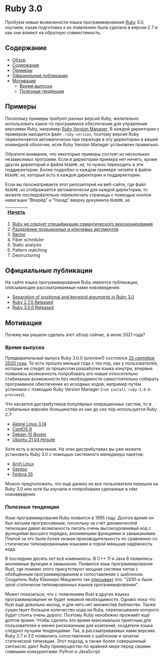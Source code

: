 Ruby 3.0
========

Пробуем новые возможности языка программирования
[Ruby](https://www.ruby-lang.org) 3.0, изучаем, какая подготовка к их появлению
была сделана в версии 2.7 и как они влияют на обратную совместимость.



Содержание
----------

* [Обзор](#ruby-30)
* [Содержание](#содержание)
* [Примеры](#примеры)
* [Официальные публикации](#официальные-публикации)
* [Мотивация](#мотивация)
  * [Время выпуска](#время-выпуска)
  * [Полезные тенденции](#полезные-тенденции)



Примеры
-------

Поскольку примеры требуют разных версий Ruby, желательно использовать какое-то
программное обеспечение для управления версиями Ruby, например
[Ruby Version Manager](https://rvm.io). В каждой директории с примером находится
файл `.ruby-version`, поэтому версия Ruby переключается автоматически при
переходе в эту директорию в вашей командной оболочке, если Ruby Version Manager
установлен правильно.

Обратите внимание, что некоторые примеры состоят из нескольких независимых
программ. Если в директории примера нет ничего, кроме других директорий и файла
`README.md`, то нужно переходить в эти поддиректории. Более подробно о каждом
примере читайте в файле `README.md`, который есть в каждой директории и
поддиректории.

Если вы просматриваете этот репозиторий на веб-сайте, где файл `README.md`
отображается автоматически для каждой директории, то можете последовательно
переключать страницы с помощью кнопок навигации "Вперёд" и "Назад" вверху
документа `README.md`.

| [Начать](/1-ruby-does-not-follow-semver) |
|:----------------------------------------:|

1. [Ruby не следует спецификации семантического версионирования](/1-ruby-does-not-follow-semver)
2. [Разделение позиционных и ключевых аргументов](/2-separation-of-pos-and-kw-args)
3. [Ractor](/3-ractor)
4. Fiber scheduler
5. Static analysis
6. Pattern matching
7. Destructuring



Официальные публикации
----------------------

На сайте языка программирования Ruby имеются публикации, описывающие
рассматриваемые нами нововведения:

* [Separation of positional and keyword arguments in Ruby 3.0](https://www.ruby-lang.org/en/news/2019/12/12/separation-of-positional-and-keyword-arguments-in-ruby-3-0/)
* [Ruby 2.7.0 Released](https://www.ruby-lang.org/en/news/2019/12/25/ruby-2-7-0-released/)
* [Ruby 3.0.0 Released](https://www.ruby-lang.org/en/news/2020/12/25/ruby-3-0-0-released/)



Мотивация
---------

Почему мы решили сделать этот обзор сейчас, в июле 2021 года?

### Время выпуска

Предварительный выпуск Ruby 3.0.0 (preview1) состоялся
[25 сентября 2020 года](https://www.ruby-lang.org/en/news/2020/09/25/ruby-3-0-0-preview1-released/).
То есть прошло меньше года с тех пор, как у пользователей, которые не следят за
процессом разработки языка изнутри, впервые появилась возможность попробовать
его новые относительно стабильные возможности без необходимости самостоятельно
собирать программное обеспечение из исходных кодов, например путём установки с
помощью Ruby Version Manager (`rvm install ruby-3.0.0-preview1`).

Что касается дистрибутивов популярных операционных систем, то в стабильных
версиях большинства из них до сих пор используется Ruby 2.7:

* [Alpine Linux 3.14](https://pkgs.alpinelinux.org/packages?name=ruby&branch=v3.14)
* [CentOS 8](http://mirror.centos.org/centos/8/AppStream/x86_64/os/Packages/ruby-2.7.3-136.module_el8.4.0+849+35b7d2a0.x86_64.rpm)
* [Debian 10 Buster](https://packages.debian.org/buster/ruby)
* [Ubuntu 21.04 Hirsute](https://packages.ubuntu.com/hirsute/ruby)

Хотя есть и исключения. На этих дистрибутивах вы уже можете установить Ruby
3.0 с помощью системного менеджера пакетов:

* [Arch Linux](https://archlinux.org/packages/extra/x86_64/ruby/)
* [Gentoo](https://packages.gentoo.org/packages/dev-lang/ruby)
* [Fedora 35](https://src.fedoraproject.org/rpms/ruby)

Можно предположить, что ещё далеко не все пользователи перешли на Ruby 3.0 или
хотя бы изучили и попробовали сделанные в нём нововведения.

### Полезные тенденции

Язык программирования Ruby появился в 1995 году. Долгое время он был весьма
прогрессивным, поскольку за счёт динамической типизации давал возможность писать
очень высокоуровневый код с функциями высшего порядка, анонимными функциями и
замыканиями. Платой за это была более низкая производительность по сравнению со
статически типизированными языками и порой меньшая надёжность кода.

В последние десять лет всё изменилось. В C++ 11 и Java 8 появились анонимные
функции и замыкания. Появился язык программирования Rust, где помимо этого
присутствуют мощная система типов с обобщённым программированием и сопоставление
с шаблоном. Создатель Ruby Юкихиро Мацумото так
[описывает](https://www.ruby-lang.org/en/news/2020/12/25/ruby-3-0-0-released/)
это: "*2010-е были эрой статически типизированных языков программирования*".

Может показаться, что с появлением Rust в других языках программирования не
будет никакой необходимости. Однако пока что Rust ещё довольно молод, и для него
нет множества библиотек. Также существует большое количество кода на Ruby,
переписывание которого будет стоить очень дорого. Поэтому Ruby неизбежно
проживёт ещё долгое время. Чтобы сделать это время максимально приятным для
пользователей и менее рискованным для компаний, создатели языка следуют лучшим
тенденциями. Так, в рассматриваемых нами версиях Ruby 2.7 и 3.0 появились
сопоставление с шаблоном и зачатки статической типизации. Этот подход, а также
более совершенный синтаксис дают Ruby преимущество по крайней мере перед своими
главными конкурентами: Python и JavaScript.
